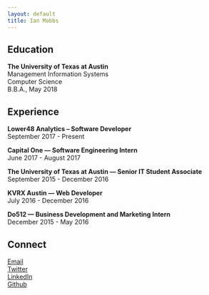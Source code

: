 ```yaml
---
layout: default
title: Ian Mobbs
---
```


## Education

**The University of Texas at Austin**  
Management Information Systems  
Computer Science  
B.B.A., May 2018  

## Experience

**Lower48 Analytics – Software Developer**   
September 2017 - Present

**Capital One — Software Engineering Intern**  
June 2017 - August 2017  

**The University of Texas at Austin — Senior IT Student Associate**  
September 2015 - December 2016

**KVRX Austin — Web Developer**  
July 2016 - December 2016  

**Do512 — Business Development and Marketing Intern**  
December 2015 - May 2016  

<!--
## Coursework

### MIS

MIS 375 - Strategic IT Management  
MIS 374 - Business Systems Development  
MIS 373 - Advanced Analytics Programming  
MIS 373 - Mobile Apps & Web Services  
  
### CS  
  
CS 329E - Software Engineering  
CS 329E - Data Visualization  
CS 329E - Elements of Mobile Computing  
  
### Other  
  
STA 371G - Statistics and Modeling  
MAN 338 - Learn Startup Essentials  
-->
## Connect  

<a href="mailto:ianmobbs@gmail.com" target="_blank">Email</a>  
<a href="https://twitter.com/mobbsdev" target="_blank">Twitter</a>  
<a href="https://linkedin.com/in/ianmobbs" target="_blank">LinkedIn</a>  
<a href="https://github.com/ianmobbs" target="_blank">Github</a>  
  
<br />
<br />

<!--
Howdy
-->
